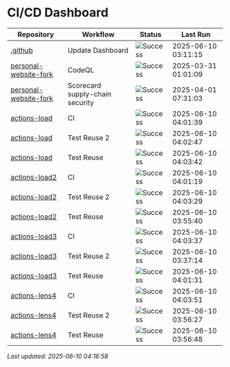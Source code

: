 # CI/CD Dashboard

| Repository | Workflow | Status | Last Run |
| ---------- | -------- | ------ | -------- |
| [.github](https://github.com/shayki-organization/.github) | Update Dashboard | ![Success](https://img.shields.io/badge/Success-brightgreen) | 2025-06-10 03:11:15 |
| [personal-website-fork](https://github.com/shayki-organization/personal-website-fork) | CodeQL | ![Success](https://img.shields.io/badge/Success-brightgreen) | 2025-03-31 01:01:09 |
| [personal-website-fork](https://github.com/shayki-organization/personal-website-fork) | Scorecard supply-chain security | ![Success](https://img.shields.io/badge/Success-brightgreen) | 2025-04-01 07:31:03 |
| [actions-load](https://github.com/shayki-organization/actions-load) | CI | ![Success](https://img.shields.io/badge/Success-brightgreen) | 2025-06-10 04:01:39 |
| [actions-load](https://github.com/shayki-organization/actions-load) | Test Reuse 2 | ![Success](https://img.shields.io/badge/Success-brightgreen) | 2025-06-10 04:02:47 |
| [actions-load](https://github.com/shayki-organization/actions-load) | Test Reuse | ![Success](https://img.shields.io/badge/Success-brightgreen) | 2025-06-10 04:03:42 |
| [actions-load2](https://github.com/shayki-organization/actions-load2) | CI | ![Success](https://img.shields.io/badge/Success-brightgreen) | 2025-06-10 04:01:19 |
| [actions-load2](https://github.com/shayki-organization/actions-load2) | Test Reuse 2 | ![Success](https://img.shields.io/badge/Success-brightgreen) | 2025-06-10 04:03:29 |
| [actions-load2](https://github.com/shayki-organization/actions-load2) | Test Reuse | ![Success](https://img.shields.io/badge/Success-brightgreen) | 2025-06-10 03:55:40 |
| [actions-load3](https://github.com/shayki-organization/actions-load3) | CI | ![Success](https://img.shields.io/badge/Success-brightgreen) | 2025-06-10 04:03:37 |
| [actions-load3](https://github.com/shayki-organization/actions-load3) | Test Reuse 2 | ![Success](https://img.shields.io/badge/Success-brightgreen) | 2025-06-10 03:37:14 |
| [actions-load3](https://github.com/shayki-organization/actions-load3) | Test Reuse | ![Success](https://img.shields.io/badge/Success-brightgreen) | 2025-06-10 04:01:31 |
| [actions-lens4](https://github.com/shayki-organization/actions-lens4) | CI | ![Success](https://img.shields.io/badge/Success-brightgreen) | 2025-06-10 04:03:51 |
| [actions-lens4](https://github.com/shayki-organization/actions-lens4) | Test Reuse 2 | ![Success](https://img.shields.io/badge/Success-brightgreen) | 2025-06-10 03:56:27 |
| [actions-lens4](https://github.com/shayki-organization/actions-lens4) | Test Reuse | ![Success](https://img.shields.io/badge/Success-brightgreen) | 2025-06-10 03:56:48 |


*Last updated: 2025-06-10 04:16:58*